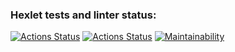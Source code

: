 ### Hexlet tests and linter status:
[![Actions Status](https://github.com/algins/php-project-lvl1/workflows/hexlet-check/badge.svg)](https://github.com/algins/php-project-lvl1/actions)
[![Actions Status](https://github.com/algins/php-project-lvl1/workflows/lintier/badge.svg)](https://github.com/algins/php-project-lvl1/actions)
[![Maintainability](https://api.codeclimate.com/v1/badges/a99a88d28ad37a79dbf6/maintainability)](https://codeclimate.com/github/codeclimate/codeclimate/maintainability)
